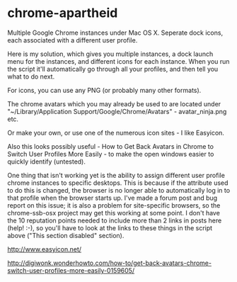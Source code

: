 # chrome-apartheid
Multiple Google Chrome instances under Mac OS X. Seperate dock icons, each associated with a different user profile.

Here is my solution, which gives you multiple instances, a dock launch menu for the instances, and different icons for each instance. When you run the script it'll automatically go through all your profiles, and then tell you what to do next.

For icons, you can use any PNG (or probably many other formats).

The chrome avatars which you may already be used to are located under "~/Library/Application Support/Google/Chrome/Avatars" - avatar_ninja.png etc.

Or make your own, or use one of the numerous icon sites - I like Easyicon.

Also this looks possibly useful - How to Get Back Avatars in Chrome to Switch User Profiles More Easily - to make the open windows easier to quickly identify (untested).

One thing that isn't working yet is the ability to assign different user profile chrome instances to specific desktops. This is because if the attribute used to do this is changed, the browser is no longer able to automatically log in to that profile when the browser starts up. I've made a forum post and bug report on this issue; it is also a problem for site-specific browsers, so the chrome-ssb-osx project may get this working at some point. I don't have the 10 reputation points needed to include more than 2 links in posts here (help! :-), so you'll have to look at the links to these things in the script above ("This section disabled" section).

http://www.easyicon.net/

http://digiwonk.wonderhowto.com/how-to/get-back-avatars-chrome-switch-user-profiles-more-easily-0159605/
